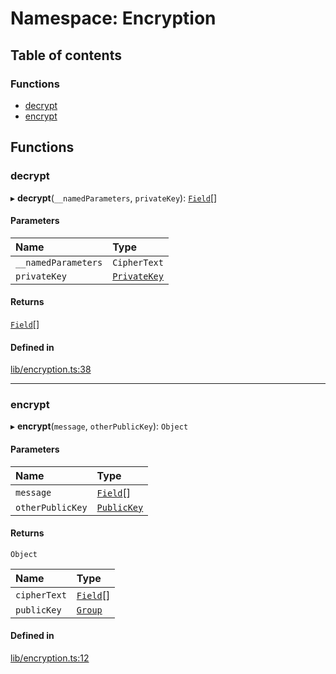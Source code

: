 # Namespace: Encryption

## Table of contents

### Functions

- [decrypt](Encryption.md#decrypt)
- [encrypt](Encryption.md#encrypt)

## Functions

### decrypt

▸ **decrypt**(`__namedParameters`, `privateKey`): [`Field`](../classes/Field.md)[]

#### Parameters

| Name | Type |
| :------ | :------ |
| `__namedParameters` | `CipherText` |
| `privateKey` | [`PrivateKey`](../classes/PrivateKey.md) |

#### Returns

[`Field`](../classes/Field.md)[]

#### Defined in

[lib/encryption.ts:38](https://github.com/o1-labs/snarkyjs/blob/531db43/src/lib/encryption.ts#L38)

___

### encrypt

▸ **encrypt**(`message`, `otherPublicKey`): `Object`

#### Parameters

| Name | Type |
| :------ | :------ |
| `message` | [`Field`](../classes/Field.md)[] |
| `otherPublicKey` | [`PublicKey`](../classes/Types.PublicKey.md) |

#### Returns

`Object`

| Name | Type |
| :------ | :------ |
| `cipherText` | [`Field`](../classes/Field.md)[] |
| `publicKey` | [`Group`](../classes/Group.md) |

#### Defined in

[lib/encryption.ts:12](https://github.com/o1-labs/snarkyjs/blob/531db43/src/lib/encryption.ts#L12)
